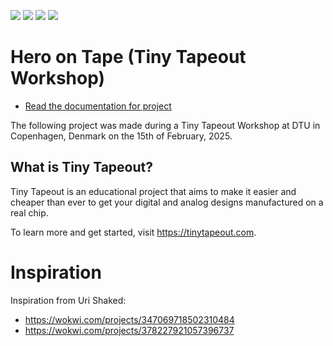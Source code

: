 ![](../../workflows/gds/badge.svg) ![](../../workflows/docs/badge.svg) ![](../../workflows/test/badge.svg) ![](../../workflows/fpga/badge.svg)

# Hero on Tape (Tiny Tapeout Workshop)

- [Read the documentation for project](docs/info.md)

The following project was made during a Tiny Tapeout Workshop at DTU in Copenhagen, Denmark on the 15th of February, 2025.

## What is Tiny Tapeout?

Tiny Tapeout is an educational project that aims to make it easier and cheaper than ever to get your digital and analog designs manufactured on a real chip.

To learn more and get started, visit https://tinytapeout.com.

# Inspiration

Inspiration from Uri Shaked:
- https://wokwi.com/projects/347069718502310484
- https://wokwi.com/projects/378227921057396737
